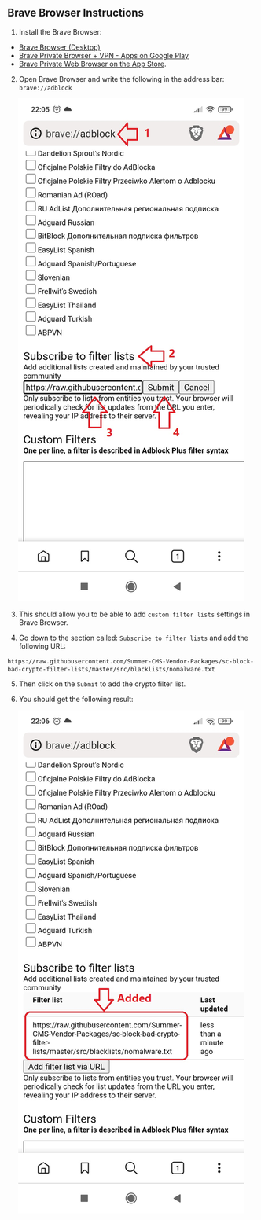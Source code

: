 ## Brave Browser Instructions

1. Install the Brave Browser:

* [Brave Browser (Desktop)](https://brave.com/)
* [Brave Private Browser + VPN - Apps on Google Play](https://play.google.com/store/apps/details?id=com.brave.browser)
* [Brave Private Web Browser on the App Store](https://apps.apple.com/us/app/brave-private-web-browser/id1052879175).

2. Open Brave Browser and write the following in the address bar: `brave://adblock`

<p align="center"><img src="https://github.com/Summer-CMS-Vendor-Packages/sc-block-bad-crypto-filter-lists/blob/master/assets/images/brave-browser/1.jpg" alt="brave browser"></p>

3. This should allow you to be able to add `custom filter lists` settings in Brave Browser.

4. Go down to the section called: `Subscribe to filter lists` and add the following URL:

```
https://raw.githubusercontent.com/Summer-CMS-Vendor-Packages/sc-block-bad-crypto-filter-lists/master/src/blacklists/nomalware.txt
```

5. Then click on the `Submit` to add the crypto filter list.

6. You should get the following result:

<p align="center"><img src="https://github.com/Summer-CMS-Vendor-Packages/sc-block-bad-crypto-filter-lists/blob/master/assets/images/brave-browser/2.jpg" alt="brave browser"></p>
